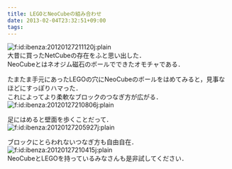 ```yaml
---
title: LEGOとNeoCubeの組み合わせ
date: 2013-02-04T23:32:51+09:00
tags: 
---
```


<span itemscope itemtype="http://schema.org/Photograph"><img src="/2013/02/04/20120127211120.jpg" alt="f:id:ibenza:20120127211120j:plain" title="f:id:ibenza:20120127211120j:plain" class="hatena-fotolife" itemprop="image"></span>  
大昔に買ったNetCubeの存在をふと思い出した．  
NeoCubeとはネオジム磁石のボールでできたオモチャである．

  
  
  
  
  
  
  
たまたま手元にあったLEGOの穴にNeoCubeのボールをはめてみると，見事なほどにすっぽりハマった．  
これによってより柔軟なブロックのつなぎ方が広がる．  
<span itemscope itemtype="http://schema.org/Photograph"><img src="/2013/02/04/20120127210806.jpg" alt="f:id:ibenza:20120127210806j:plain" title="f:id:ibenza:20120127210806j:plain" class="hatena-fotolife" itemprop="image"></span>

  
  
  
  
  
  
  
足にはめると壁面を歩くことだって．  
<span itemscope itemtype="http://schema.org/Photograph"><img src="/2013/02/04/20120127205927.jpg" alt="f:id:ibenza:20120127205927j:plain" title="f:id:ibenza:20120127205927j:plain" class="hatena-fotolife" itemprop="image"></span>

  
  
  
  
  
  
  
ブロックにとらわれないつなぎ方も自由自在．  
<span itemscope itemtype="http://schema.org/Photograph"><img src="/2013/02/04/20120127210415.jpg" alt="f:id:ibenza:20120127210415j:plain" title="f:id:ibenza:20120127210415j:plain" class="hatena-fotolife" itemprop="image"></span>  
NeoCubeとLEGOを持っているみなさんも是非試してください．

